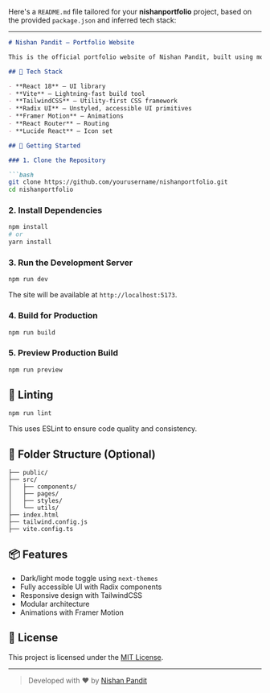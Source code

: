 Here's a `README.md` file tailored for your **nishanportfolio** project, based on the provided `package.json` and inferred tech stack:

---

````markdown
# Nishan Pandit – Portfolio Website

This is the official portfolio website of Nishan Pandit, built using modern frontend tools like **React**, **Vite**, **TailwindCSS**, and **Radix UI**. The site showcases Nishan's work, skills, and contact information, designed with a focus on performance, accessibility, and interactivity.

## 🔧 Tech Stack

- **React 18** – UI library
- **Vite** – Lightning-fast build tool
- **TailwindCSS** – Utility-first CSS framework
- **Radix UI** – Unstyled, accessible UI primitives
- **Framer Motion** – Animations
- **React Router** – Routing
- **Lucide React** – Icon set

## 🚀 Getting Started

### 1. Clone the Repository

```bash
git clone https://github.com/yourusername/nishanportfolio.git
cd nishanportfolio
````

### 2. Install Dependencies

```bash
npm install
# or
yarn install
```

### 3. Run the Development Server

```bash
npm run dev
```

The site will be available at `http://localhost:5173`.

### 4. Build for Production

```bash
npm run build
```

### 5. Preview Production Build

```bash
npm run preview
```

## 🧪 Linting

```bash
npm run lint
```

This uses ESLint to ensure code quality and consistency.

## 📁 Folder Structure (Optional)

```
├── public/
├── src/
│   ├── components/
│   ├── pages/
│   ├── styles/
│   └── utils/
├── index.html
├── tailwind.config.js
├── vite.config.ts
```

## 📦 Features

* Dark/light mode toggle using `next-themes`
* Fully accessible UI with Radix components
* Responsive design with TailwindCSS
* Modular architecture
* Animations with Framer Motion

## 📄 License

This project is licensed under the [MIT License](LICENSE).

---

> Developed with ❤️ by [Nishan Pandit](https://nishanpandit.com.np)